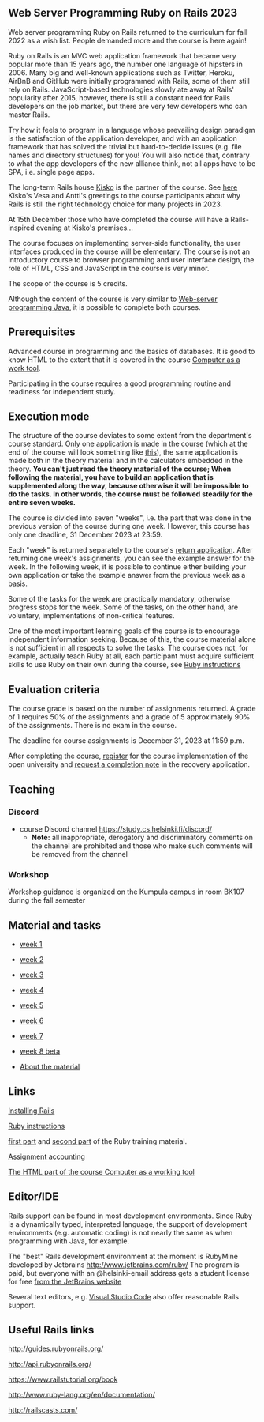 ## Web Server Programming Ruby on Rails 2023

Web server programming Ruby on Rails returned to the curriculum for fall 2022 as a wish list. People demanded more and the course is here again!

Ruby on Rails is an MVC web application framework that became very popular more than 15 years ago, the number one language of hipsters in 2006. Many big and well-known applications such as Twitter, Heroku, AirBnB and GitHub were initially programmed with Rails, some of them still rely on Rails. JavaScript-based technologies slowly ate away at Rails' popularity after 2015, however, there is still a constant need for Rails developers on the job market, but there are very few developers who can master Rails.

Try how it feels to program in a language whose prevailing design paradigm is the satisfaction of the application developer, and with an application framework that has solved the trivial but hard-to-decide issues (e.g. file names and directory structures) for you! You will also notice that, contrary to what the app developers of the new alliance think, not all apps have to be SPA, i.e. single page apps.

The long-term Rails house [Kisko](https://www.kiskolabs.com/en/) is the partner of the course. See [here](https://www.youtube.com/watch?v=P8THIRXnLGk) Kisko's Vesa and Antti's greetings to the course participants about why Rails is still the right technology choice for many projects in 2023.

At 15th December those who have completed the course will have a Rails-inspired evening at Kisko's premises...

The course focuses on implementing server-side functionality, the user interfaces produced in the course will be elementary. The course is not an introductory course to browser programming and user interface design, the role of HTML, CSS and JavaScript in the course is very minor.

The scope of the course is 5 credits.

Although the content of the course is very similar to [Web-server programming Java](https://web-palvelinohjelmointi-21.mooc.fi/), it is possible to complete both courses.

## Prerequisites

Advanced course in programming and the basics of databases. It is good to know HTML to the extent that it is covered in the course [Computer as a work tool](https://tkt-lapio.github.io/en/).

Participating in the course requires a good programming routine and readiness for independent study.

## Execution mode

The structure of the course deviates to some extent from the department's course standard. Only one application is made in the course (which at the end of the course will look something like [this](https://ratebeer22.fly.dev/)), the same application is made both in the theory material and in the calculators embedded in the theory. **You can't just read the theory material of the course; When following the material, you have to build an application that is supplemented along the way, because otherwise it will be impossible to do the tasks. In other words, the course must be followed steadily for the entire seven weeks.**

The course is divided into seven "weeks", i.e. the part that was done in the previous version of the course during one week. However, this course has only one deadline, 31 December 2023 at 23:59.

Each "week" is returned separately to the course's [return application](https://studies.cs.helsinki.fi/stats/courses/rails2023/). After returning one week's assignments, you can see the example answer for the week. In the following week, it is possible to continue either building your own application or take the example answer from the previous week as a basis.

Some of the tasks for the week are practically mandatory, otherwise progress stops for the week. Some of the tasks, on the other hand, are voluntary, implementations of non-critical features.

One of the most important learning goals of the course is to encourage independent information seeking. Because of this, the course material alone is not sufficient in all respects to solve the tasks. The course does not, for example, actually teach Ruby at all, each participant must acquire sufficient skills to use Ruby on their own during the course, see [Ruby instructions](https://github.com/mluukkai/WebPalvelinohjelmointi2023/blob/main/web/rubyn_perusteita-english.md)

## Evaluation criteria

The course grade is based on the number of assignments returned. A grade of 1 requires 50% of the assignments and a grade of 5 approximately 90% of the assignments. There is no exam in the course.

The deadline for course assignments is December 31, 2023 at 11:59 p.m.

After completing the course, [register](https://github.com/mluukkai/WebPalvelinohjelmointi2023/blob/main/web/ilmoittautuminen-english.md) for the course implementation of the open university and [request a completion note](https://github.com/mluukkai/WebPalvelinohjelmointi2023/blob/main/web/ilmoittautuminen-english.md#how-to-get-your-credits) in the recovery application.


## Teaching

### Discord

- course Discord channel <https://study.cs.helsinki.fi/discord/>
   - **Note:** all inappropriate, derogatory and discriminatory comments on the channel are prohibited and those who make such comments will be removed from the channel

### Workshop

Workshop guidance is organized on the Kumpula campus in room BK107 during the fall semester

## Material and tasks

- [week 1](https://github.com/mluukkai/WebPalvelinohjelmointi2023/blob/main/english/week1.md)

- [week 2](https://github.com/mluukkai/WebPalvelinohjelmointi2023/blob/main/english/week2.md)

- [week 3](https://github.com/mluukkai/WebPalvelinohjelmointi2023/blob/main/english/week3.md)

- [week 4](https://github.com/mluukkai/WebPalvelinohjelmointi2023/blob/main/english/week4.md)

- [week 5](https://github.com/mluukkai/WebPalvelinohjelmointi2023/blob/main/english/week5.md)

- [week 6](https://github.com/mluukkai/WebPalvelinohjelmointi2023/blob/main/english/week6.md)

- [week 7](https://github.com/mluukkai/WebPalvelinohjelmointi2023/blob/main/english/week7.md)

- [week 8 beta](https://github.com/mluukkai/WebPalvelinohjelmointi2023/blob/main/english/week8.md)

- [About the material](https://github.com/mluukkai/WebPalvelinohjelmointi2023/blob/main/web/materiaalista-english.md)

## Links

[Installing Rails](https://github.com/mluukkai/WebPalvelinohjelmointi2023/blob/main/web/railsin_asentaminen-english.md)

[Ruby instructions](https://github.com/mluukkai/WebPalvelinohjelmointi2023/blob/main/web/rubyn_perusteita-english.md)

[first part](https://github.com/HY-TKTL/ruby-materiaali/blob/master/Perusteet.md) and [second part](https://github.com/HY-TKTL/ruby-materiaali/blob/master/LuokkiaJaOlioita.md) of the Ruby training material.

[Assignment accounting](https://studies.cs.helsinki.fi/stats/courses/rails2023)

[The HTML part of the course Computer as a working tool](https://tkt-lapio.github.io/websites/)

## Editor/IDE

Rails support can be found in most development environments. Since Ruby is a dynamically typed, interpreted language, the support of development environments (e.g. automatic coding) is not nearly the same as when programming with Java, for example.

The "best" Rails development environment at the moment is RubyMine developed by Jetbrains http://www.jetbrains.com/ruby/
The program is paid, but everyone with an @helsinki-email address gets a student license for free [from the JetBrains website](https://www.jetbrains.com/student/)

Several text editors, e.g. [Visual Studio Code](https://code.visualstudio.com) also offer reasonable Rails support.

## Useful Rails links

http://guides.rubyonrails.org/

http://api.rubyonrails.org/

https://www.railstutorial.org/book

http://www.ruby-lang.org/en/documentation/

http://railscasts.com/

